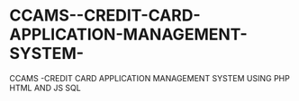 # CCAMS--CREDIT-CARD-APPLICATION-MANAGEMENT-SYSTEM-
CCAMS -CREDIT CARD APPLICATION MANAGEMENT SYSTEM  USING PHP HTML AND JS SQL
